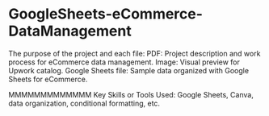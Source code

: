 # GoogleSheets-eCommerce-DataManagement
The purpose of the project and each file:
PDF: Project description and work process for eCommerce data management.
Image: Visual preview for Upwork catalog.
Google Sheets file: Sample data organized with Google Sheets for eCommerce.


MMMMMMMMMMMMM Key Skills or Tools Used: Google Sheets, Canva, data organization, conditional formatting, etc.
